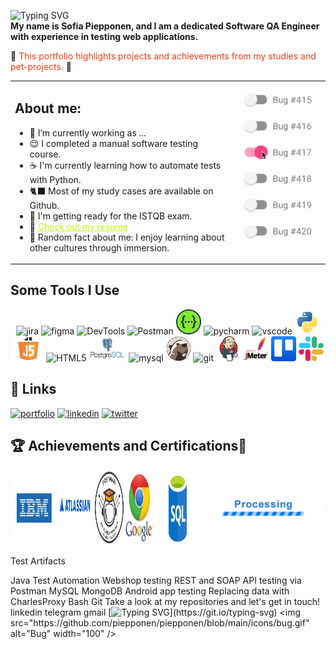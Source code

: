 
![Typing SVG](https://readme-typing-svg.herokuapp.com?color=%23FF0000&lines=Hello+there!)                
**My name is **Sofia Piepponen**, and I am a dedicated **Software QA Engineer** with experience in testing web applications.**

:dizzy: <span style="color: #f03c15;">This portfolio highlights projects and achievements from my studies and pet-projects.</span> :dizzy:
<table>
  <tr>
    <td style="vertical-align: top; width: 70%;">
      <h2>About me:</h2>
      <ul>
        <li>🌟 I’m currently working as ...</li>
        <li>😌 I completed a manual software testing course.</li>
        <li>☕ I'm currently learning how to automate tests with Python.</li>
        <li>🐈‍⬛ Most of my study cases are available on Github.</li>
        <li>📖 I'm getting ready for the ISTQB exam.</li>
        <li>📙 <a href="URL_TO_YOUR_RESUME" style="color: #c5f015;">Check out my resume</a>
        <li>🧣 Random fact about me: I enjoy learning about other cultures through immersion. </li>
      </ul>
    </td>
    <td style="vertical-align: top; text-align: center; width: 30%;">
      <img src="https://github.com/piepponen/piepponen/blob/main/programmer-developer.gif" alt="Programmer GIF" width="150">
    </td>
  </tr>
</table>



<h2>Some Tools I Use</h2>
<p align="center">
<img src="https://cdn.jsdelivr.net/gh/devicons/devicon/icons/jira/jira-original.svg" title="jira" alt="jira" width="40" height="40"/>
<img src="https://cdn.jsdelivr.net/gh/devicons/devicon/icons/figma/figma-original.svg" title="Figma" alt="figma" width="40" height="40"/>
<img src="https://d33wubrfki0l68.cloudfront.net/38b5c953a4667366685d55db55d057c86db1fc54/a0fdc/static/acae6b24d940347661ca901ea07f47c1/chrome-dev-logo-icon.png" title="DevTools" alt="DevTools" width="40" height="40"/>
<img src="https://www.svgrepo.com/show/354202/postman-icon.svg" title="Postman" alt="Postman" width="40" height="40"/>
<img src="https://github.com/piepponen/piepponen/blob/main/icons/swagger.png" title="Swagger" alt="Swagger" width="40" height="40"/>
<img src="https://upload.wikimedia.org/wikipedia/commons/1/1d/PyCharm_Icon.svg" title="PyCharm" alt="pycharm" width="40" height="40"/>
<img src="https://cdn.jsdelivr.net/gh/devicons/devicon/icons/vscode/vscode-original.svg" title="vscode" alt="vscode" width="40" height="40"/>
<img src = "https://github.com/devicons/devicon/blob/master/icons/python/python-original.svg" title = "Python" alt = "Python" width ="40" height = "40"/>
<img src="https://github.com/piepponen/piepponen/blob/main/icons/javascript_logo.jpeg" title="JavaScript" alt="JavaScript" width="50" height="40"/>
<img src="https://cdn-icons-png.flaticon.com/512/919/919827.png" title="HTML5" alt="HTML5" width="40" height="40"/>
<img src="https://github.com/piepponen/piepponen/blob/main/icons/postgre.png" title="PostGre" alt="PostGre" width="60" height="40"/>
<img src="https://cdn.jsdelivr.net/gh/devicons/devicon/icons/mysql/mysql-original.svg" title="mysql" alt="mysql" width="40" height="40"/>
<img src="https://github.com/devicons/devicon/blob/master/icons/dbeaver/dbeaver-original.svg" title="DBeaver" alt="DBeaver" width="40" height="40"/>
<img src="https://cdn.jsdelivr.net/gh/devicons/devicon/icons/git/git-original.svg" title="git" alt="git" width="40" height="40"/>
<img src="https://github.com/devicons/devicon/blob/master/icons/jenkins/jenkins-original.svg" title="Jenkings" alt="Jenkings" width="40" height="40"/>
<img src="https://github.com/piepponen/piepponen/blob/main/icons/jmeter.jpg" title="JMeter" alt="JMeter" width="40" height="40"/>
<img src="https://github.com/devicons/devicon/blob/master/icons/trello/trello-original.svg" title = "Trello" alt = "Trello" width = "40" height = "40"/>
<img src = "https://github.com/devicons/devicon/blob/master/icons/slack/slack-original.svg" title = "Slack" alt="Slack' width = "40" height = "40"/>  
</p>



## 🔗 Links
[![portfolio](https://img.shields.io/badge/my_portfolio-000?style=for-the-badge&logo=ko-fi&logoColor=white)](https://katherineoelsner.com/)
[![linkedin](https://img.shields.io/badge/linkedin-0A66C2?style=for-the-badge&logo=linkedin&logoColor=white)](https://www.linkedin.com/)
[![twitter](https://img.shields.io/badge/twitter-1DA1F2?style=for-the-badge&logo=twitter&logoColor=white)](https://twitter.com/)
## 🏆  Achievements and Certifications📜
<div style="display: flex; align-items: center; justify-content: space-between;">
   <a href="https://github.com/piepponen/piepponen/blob/main/Certificates/IBM_JS.pdf">
    <img src="https://github.com/piepponen/piepponen/blob/main/icons/IBM.png" title="IBM JavaScript" alt="IBM JavaScript" width="180" height="110">
  </a>
  <a href="https://github.com/piepponen/piepponen/blob/main/Certificates/CERTIFICATE_LANDING_PAGE~WTZRBPT53G2F.jpeg">
    <img src="https://github.com/piepponen/piepponen/blob/main/icons/atlassian.png" title="Atlassian University" alt="Atlassian University" width="150" height="120">
  </a>
  <a href="https://badgr.com/public/assertions/MPewFIrCRWOqYgKSuRmePg?identity__email=sofiia.piepponen@gmail.com">
    <img src="https://github.com/piepponen/piepponen/blob/main/icons/postmanbadge.png" title="Postman Academy" alt="Postman Badge" width="120" height="120">
  </a>
 <a href="https://github.com/piepponen/piepponen/blob/main/Certificates/AgileProjectManagement_GoogleWKMJNZ5MKQS8.pdf">
    <img src="https://github.com/piepponen/piepponen/blob/main/icons/wKeD4dtazdA.jpg" title="Google Agile" alt="Google Agile" width="120" height="110">
  </a>
  <a href="https://github.com/piepponen/piepponen/blob/main/Certificates/stepik-certificate-201213-3ec9f13.pdf">
    <img src="https://github.com/piepponen/piepponen/blob/main/icons/sql.png" title="SQL Workshop" alt="SQL Workshop" width="180" height="110">
  </a>
    <img src="https://github.com/piepponen/piepponen/blob/main/icons/processing.gif" alt="Processing GIF" width="200">
</div>





Test Artifacts

Java Test Automation
Webshop testing
REST and SOAP API testing via Postman
MySQL
MongoDB
Android app testing
Replacing data with CharlesProxy
Bash
Git
Take a look at my repositories and let's get in touch!
linkedin telegram gmail
[![Typing SVG](https://readme-typing-svg.herokuapp.com?color=%2336BCF7&lines=See+you!)](https://git.io/typing-svg)   <img src="https://github.com/piepponen/piepponen/blob/main/icons/bug.gif" alt="Bug" width="100" />


